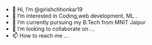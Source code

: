 - 👋 Hi, I’m @girishchhonkar19
- 👀 I’m interested in Coding,web development, ML .
- 🌱 I’m currently pursuing my B.Tech from MNIT Jaipur 
- 💞️ I’m looking to collaborate on ...
- 📫 How to reach me ...

<!---
girishchhonkar19/girishchhonkar19 is a ✨ special ✨ repository because its `README.md` (this file) appears on your GitHub profile.
You can click the Preview link to take a look at your changes.
--->
